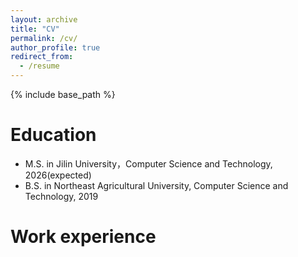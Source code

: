 ```yaml
---
layout: archive
title: "CV"
permalink: /cv/
author_profile: true
redirect_from:
  - /resume
---
```


{% include base_path %}

Education
======
* M.S. in Jilin University，Computer Science and Technology, 2026(expected)
* B.S. in Northeast Agricultural University, Computer Science and Technology, 2019

Work experience
======
